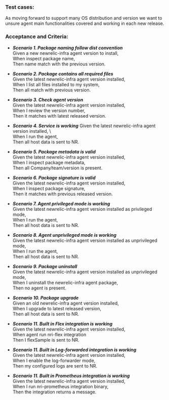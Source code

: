 ### Test cases:
As moving forward to support many OS distribution and version we want to unsure agent main functionalities covered and working in each new release.  

### Acceptance and Criteria:
- ***Scenario 1. Package naming follow dist convention*** \
Given a new newrelic-infra agent version to install, \
When inspect package name, \
Then name match with the previous version. 

- ***Scenario 2. Package contains all required files*** \
Given the latest newrelic-infra agent version installed, \
When I list all files installed to my system, \
Then all match with previous version. 

- ***Scenario 3. Check agent version*** \
Given the latest newrelic-infra agent version installed, \
When I review the version number, \
Then it matches with latest released version.   

- ***Scenario 4. Service is working***
Given the latest newrelic-infra agent version installed, \    
When I run the agent, \
Then all host data is sent to NR.
    
- ***Scenario 5. Package metadata is valid*** \
Given the latest newrelic-infra agent version installed, \
When I inspect package metadata, \
Then all Company/team/version is present.

- ***Scenario 6. Package signature is valid*** \
Given the latest newrelic-infra agent version installed, \
When I inspect package signature, \
Then it matches with previous released version. 

- ***Scenario 7. Agent privileged mode is working*** \
Given the latest newrelic-infra agent version installed as privileged mode, \
When I run the agent, \
Then all host data is sent to NR.

- ***Scenario 8. Agent unprivileged mode is working*** \
Given the latest newrelic-infra agent version installed as unprivileged mode, \
When I run the agent, \
Then all host data is sent to NR.

- ***Scenario 9. Package uninstall*** \
Given the latest newrelic-infra agent version installed as unprivileged mode, \
When I uninstall the newrelic-infra agent package, \
Then no agent is present.

- ***Scenario 10. Package upgrade*** \
Given an old newrelic-infra agent version installed, \
When I upgrade to latest released version, \
Then all host data is sent to NR.
 
- ***Scenario 11. Built in Flex integration is working*** \
Given the latest newrelic-infra agent version installed, \
When agent run nri-flex integration \
Then I flexSample is sent to NR.

- ***Scenario 11. Built in Log-forwarded integration is working*** \
Given the latest newrelic-infra agent version installed, \
When I enable the log-forwarder mode, \
Then my configured logs are sent to NR.

- ***Scenario 11. Built in Prometheus integration is working*** \
Given the latest newrelic-infra agent version installed, \
When I run nri-prometheus integration binary, \
Then the integration returns a message.